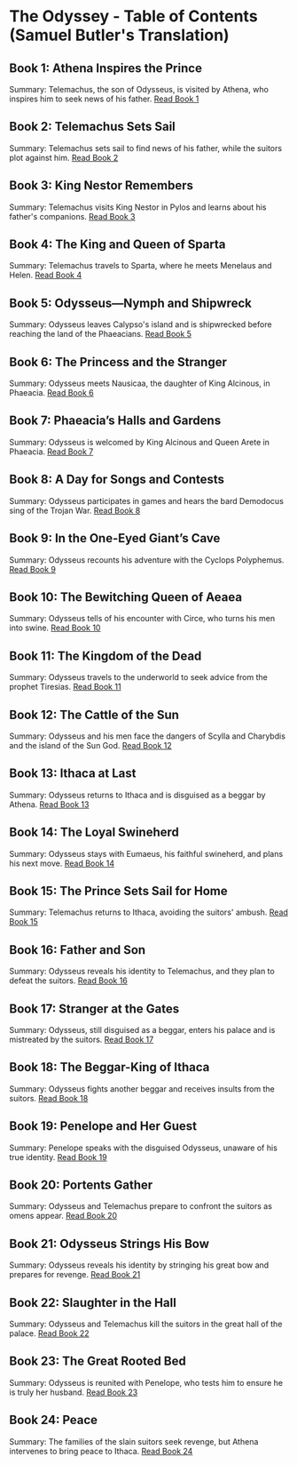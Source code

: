 
# The Odyssey - Table of Contents (Samuel Butler's Translation)

## Book 1: Athena Inspires the Prince
Summary: Telemachus, the son of Odysseus, is visited by Athena, who inspires him to seek news of his father.
[Read Book 1](./odyssey_book_01.md)

## Book 2: Telemachus Sets Sail
Summary: Telemachus sets sail to find news of his father, while the suitors plot against him.
[Read Book 2](./odyssey_book_02.md)

## Book 3: King Nestor Remembers
Summary: Telemachus visits King Nestor in Pylos and learns about his father's companions.
[Read Book 3](./odyssey_book_03.md)

## Book 4: The King and Queen of Sparta
Summary: Telemachus travels to Sparta, where he meets Menelaus and Helen.
[Read Book 4](./odyssey_book_04.md)

## Book 5: Odysseus—Nymph and Shipwreck
Summary: Odysseus leaves Calypso's island and is shipwrecked before reaching the land of the Phaeacians.
[Read Book 5](./odyssey_book_05.md)

## Book 6: The Princess and the Stranger
Summary: Odysseus meets Nausicaa, the daughter of King Alcinous, in Phaeacia.
[Read Book 6](./odyssey_book_06.md)

## Book 7: Phaeacia’s Halls and Gardens
Summary: Odysseus is welcomed by King Alcinous and Queen Arete in Phaeacia.
[Read Book 7](./odyssey_book_07.md)

## Book 8: A Day for Songs and Contests
Summary: Odysseus participates in games and hears the bard Demodocus sing of the Trojan War.
[Read Book 8](./odyssey_book_08.md)

## Book 9: In the One-Eyed Giant’s Cave
Summary: Odysseus recounts his adventure with the Cyclops Polyphemus.
[Read Book 9](./odyssey_book_09.md)

## Book 10: The Bewitching Queen of Aeaea
Summary: Odysseus tells of his encounter with Circe, who turns his men into swine.
[Read Book 10](./odyssey_book_10.md)

## Book 11: The Kingdom of the Dead
Summary: Odysseus travels to the underworld to seek advice from the prophet Tiresias.
[Read Book 11](./odyssey_book_11.md)

## Book 12: The Cattle of the Sun
Summary: Odysseus and his men face the dangers of Scylla and Charybdis and the island of the Sun God.
[Read Book 12](./odyssey_book_12.md)

## Book 13: Ithaca at Last
Summary: Odysseus returns to Ithaca and is disguised as a beggar by Athena.
[Read Book 13](./odyssey_book_13.md)

## Book 14: The Loyal Swineherd
Summary: Odysseus stays with Eumaeus, his faithful swineherd, and plans his next move.
[Read Book 14](./odyssey_book_14.md)

## Book 15: The Prince Sets Sail for Home
Summary: Telemachus returns to Ithaca, avoiding the suitors' ambush.
[Read Book 15](./odyssey_book_15.md)

## Book 16: Father and Son
Summary: Odysseus reveals his identity to Telemachus, and they plan to defeat the suitors.
[Read Book 16](./odyssey_book_16.md)

## Book 17: Stranger at the Gates
Summary: Odysseus, still disguised as a beggar, enters his palace and is mistreated by the suitors.
[Read Book 17](./odyssey_book_17.md)

## Book 18: The Beggar-King of Ithaca
Summary: Odysseus fights another beggar and receives insults from the suitors.
[Read Book 18](./odyssey_book_18.md)

## Book 19: Penelope and Her Guest
Summary: Penelope speaks with the disguised Odysseus, unaware of his true identity.
[Read Book 19](./odyssey_book_19.md)

## Book 20: Portents Gather
Summary: Odysseus and Telemachus prepare to confront the suitors as omens appear.
[Read Book 20](./odyssey_book_20.md)

## Book 21: Odysseus Strings His Bow
Summary: Odysseus reveals his identity by stringing his great bow and prepares for revenge.
[Read Book 21](./odyssey_book_21.md)

## Book 22: Slaughter in the Hall
Summary: Odysseus and Telemachus kill the suitors in the great hall of the palace.
[Read Book 22](./odyssey_book_22.md)

## Book 23: The Great Rooted Bed
Summary: Odysseus is reunited with Penelope, who tests him to ensure he is truly her husband.
[Read Book 23](./odyssey_book_23.md)

## Book 24: Peace
Summary: The families of the slain suitors seek revenge, but Athena intervenes to bring peace to Ithaca.
[Read Book 24](./odyssey_book_24.md)
